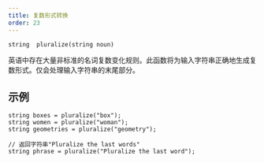 ```yaml
---
title: 复数形式转换
order: 23
---
```

`string  pluralize(string noun)`

英语中存在大量非标准的名词复数变化规则。此函数将为输入字符串正确地生成复数形式。仅会处理输入字符串的末尾部分。

## 示例

```vex
string boxes = pluralize("box");
string women = pluralize("woman");
string geometries = pluralize("geometry");

// 返回字符串"Pluralize the last words"
string phrase = pluralize("Pluralize the last word");

```
